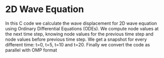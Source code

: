 # 2D Wave Equation

In this C code we calculate the wave displacement for 2D wave equation using Ordinary Differential Equations (ODEs).
We compute node values at the next time step, knowing node values for the previous time step and node values before previous time step.
We get a snapshot for every different time: t=0, t=5, t=10 and t=20.
Finally we convert the code as parallel with OMP format    
